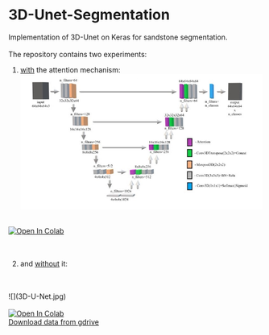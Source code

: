 # 3D-Unet-Segmentation
Implementation of 3D-Unet on Keras for sandstone segmentation.</br>
<br>
The repository contains two experiments: 
</br>
1) [with](https://github.com/Gainward777/3D-Unet-Segmentation/blob/main/3D_Unet_Segmentation_with_Attention.ipynb) the attention mechanism:</br>
![](3D-U-Net_w_Att.jpg)
<br>
<a href="https://colab.research.google.com/github/Gainward777/3D-Unet-Segmentation/blob/main/3D_Unet_Segmentation_with_Attention.ipynb" target="_parent"><img src="https://colab.research.google.com/assets/colab-badge.svg" alt="Open In Colab"/></a>
</br>
<br>

</br>

2) and [without](https://github.com/Gainward777/3D-Unet-Segmentation/blob/main/3D_Unet_Segmentation.ipynb) it:
</br>
<br>
![](3D-U-Net.jpg)
</br>
<br>
<a href="https://colab.research.google.com/github/Gainward777/3D-Unet-Segmentation/blob/main/3D_Unet_Segmentation.ipynb" target="_parent"><img src="https://colab.research.google.com/assets/colab-badge.svg" alt="Open In Colab"/></a>
</b>
<br>
<a href="https://drive.google.com/drive/folders/1HbzT_tLKZdcxpj8erUF6LqKcnd9rVCRd?usp=sharing">Download data from gdrive</a>
</br>

